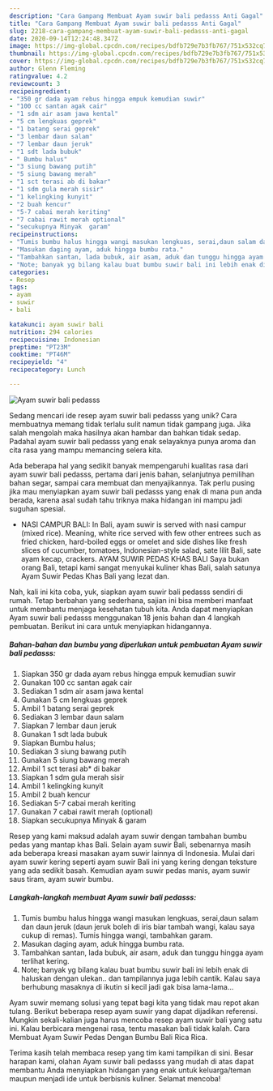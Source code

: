 ```yaml
---
description: "Cara Gampang Membuat Ayam suwir bali pedasss Anti Gagal"
title: "Cara Gampang Membuat Ayam suwir bali pedasss Anti Gagal"
slug: 2218-cara-gampang-membuat-ayam-suwir-bali-pedasss-anti-gagal
date: 2020-09-14T12:24:48.347Z
image: https://img-global.cpcdn.com/recipes/bdfb729e7b3fb767/751x532cq70/ayam-suwir-bali-pedasss-foto-resep-utama.jpg
thumbnail: https://img-global.cpcdn.com/recipes/bdfb729e7b3fb767/751x532cq70/ayam-suwir-bali-pedasss-foto-resep-utama.jpg
cover: https://img-global.cpcdn.com/recipes/bdfb729e7b3fb767/751x532cq70/ayam-suwir-bali-pedasss-foto-resep-utama.jpg
author: Glenn Fleming
ratingvalue: 4.2
reviewcount: 3
recipeingredient:
- "350 gr dada ayam rebus hingga empuk kemudian suwir"
- "100 cc santan agak cair"
- "1 sdm air asam jawa kental"
- "5 cm lengkuas geprek"
- "1 batang serai geprek"
- "3 lembar daun salam"
- "7 lembar daun jeruk"
- "1 sdt lada bubuk"
- " Bumbu halus"
- "3 siung bawang putih"
- "5 siung bawang merah"
- "1 sct terasi ab di bakar"
- "1 sdm gula merah sisir"
- "1 kelingking kunyit"
- "2 buah kencur"
- "5-7 cabai merah keriting"
- "7 cabai rawit merah optional"
- "secukupnya Minyak  garam"
recipeinstructions:
- "Tumis bumbu halus hingga wangi masukan lengkuas, serai,daun salam dan daun jeruk (daun jeruk boleh di iris biar tambah wangi, kalau saya cukup di remas). Tumis hingga wangi, tambahkan garam."
- "Masukan daging ayam, aduk hingga bumbu rata."
- "Tambahkan santan, lada bubuk, air asam, aduk dan tunggu hingga ayam terlihat kering."
- "Note; banyak yg bilang kalau buat bumbu suwir bali ini lebih enak di haluskan dengan ulekan.. dan tampilannya juga lebih cantik. Kalau saya berhubung masaknya di ikutin si kecil jadi gak bisa lama-lama..."
categories:
- Resep
tags:
- ayam
- suwir
- bali

katakunci: ayam suwir bali 
nutrition: 294 calories
recipecuisine: Indonesian
preptime: "PT23M"
cooktime: "PT46M"
recipeyield: "4"
recipecategory: Lunch

---
```



![Ayam suwir bali pedasss](https://img-global.cpcdn.com/recipes/bdfb729e7b3fb767/751x532cq70/ayam-suwir-bali-pedasss-foto-resep-utama.jpg)

Sedang mencari ide resep ayam suwir bali pedasss yang unik? Cara membuatnya memang tidak terlalu sulit namun tidak gampang juga. Jika salah mengolah maka hasilnya akan hambar dan bahkan tidak sedap. Padahal ayam suwir bali pedasss yang enak selayaknya punya aroma dan cita rasa yang mampu memancing selera kita.

Ada beberapa hal yang sedikit banyak mempengaruhi kualitas rasa dari ayam suwir bali pedasss, pertama dari jenis bahan, selanjutnya pemilihan bahan segar, sampai cara membuat dan menyajikannya. Tak perlu pusing jika mau menyiapkan ayam suwir bali pedasss yang enak di mana pun anda berada, karena asal sudah tahu triknya maka hidangan ini mampu jadi suguhan spesial.

- NASI CAMPUR BALI: In Bali, ayam suwir is served with nasi campur (mixed rice). Meaning, white rice served with few other entrees such as fried chicken, hard-boiled eggs or omelet and side dishes like fresh slices of cucumber, tomatoes, Indonesian-style salad, sate lilit Bali, sate ayam kecap, crackers. AYAM SUWIR PEDAS KHAS BALI Saya bukan orang Bali, tetapi kami sangat menyukai kuliner khas Bali, salah satunya Ayam Suwir Pedas Khas Bali yang lezat dan.


Nah, kali ini kita coba, yuk, siapkan ayam suwir bali pedasss sendiri di rumah. Tetap berbahan yang sederhana, sajian ini bisa memberi manfaat untuk membantu menjaga kesehatan tubuh kita. Anda dapat menyiapkan Ayam suwir bali pedasss menggunakan 18 jenis bahan dan 4 langkah pembuatan. Berikut ini cara untuk menyiapkan hidangannya.

<!--inarticleads1-->

##### Bahan-bahan dan bumbu yang diperlukan untuk pembuatan Ayam suwir bali pedasss:

1. Siapkan 350 gr dada ayam rebus hingga empuk kemudian suwir
1. Gunakan 100 cc santan agak cair
1. Sediakan 1 sdm air asam jawa kental
1. Gunakan 5 cm lengkuas geprek
1. Ambil 1 batang serai geprek
1. Sediakan 3 lembar daun salam
1. Siapkan 7 lembar daun jeruk
1. Gunakan 1 sdt lada bubuk
1. Siapkan  Bumbu halus;
1. Sediakan 3 siung bawang putih
1. Gunakan 5 siung bawang merah
1. Ambil 1 sct terasi ab* di bakar
1. Siapkan 1 sdm gula merah sisir
1. Ambil 1 kelingking kunyit
1. Ambil 2 buah kencur
1. Sediakan 5-7 cabai merah keriting
1. Gunakan 7 cabai rawit merah (optional)
1. Siapkan secukupnya Minyak &amp; garam


Resep yang kami maksud adalah ayam suwir dengan tambahan bumbu pedas yang mantap khas Bali. Selain ayam suwir Bali, sebenarnya masih ada beberapa kreasi masakan ayam suwir lainnya di Indonesia. Mulai dari ayam suwir kering seperti ayam suwir Bali ini yang kering dengan teksture yang ada sedikit basah. Kemudian ayam suwir pedas manis, ayam suwir saus tiram, ayam suwir bumbu. 

<!--inarticleads2-->

##### Langkah-langkah membuat Ayam suwir bali pedasss:

1. Tumis bumbu halus hingga wangi masukan lengkuas, serai,daun salam dan daun jeruk (daun jeruk boleh di iris biar tambah wangi, kalau saya cukup di remas). Tumis hingga wangi, tambahkan garam.
1. Masukan daging ayam, aduk hingga bumbu rata.
1. Tambahkan santan, lada bubuk, air asam, aduk dan tunggu hingga ayam terlihat kering.
1. Note; banyak yg bilang kalau buat bumbu suwir bali ini lebih enak di haluskan dengan ulekan.. dan tampilannya juga lebih cantik. Kalau saya berhubung masaknya di ikutin si kecil jadi gak bisa lama-lama...


Ayam suwir memang solusi yang tepat bagi kita yang tidak mau repot akan tulang. Berikut beberapa resep ayam suwir yang dapat dijadikan referensi. Mungkin sekali-kalian juga harus mencoba resep ayam suwir bali yang satu ini. Kalau berbicara mengenai rasa, tentu masakan bali tidak kalah. Cara Membuat Ayam Suwir Pedas Dengan Bumbu Bali Rica Rica. 

Terima kasih telah membaca resep yang tim kami tampilkan di sini. Besar harapan kami, olahan Ayam suwir bali pedasss yang mudah di atas dapat membantu Anda menyiapkan hidangan yang enak untuk keluarga/teman maupun menjadi ide untuk berbisnis kuliner. Selamat mencoba!
